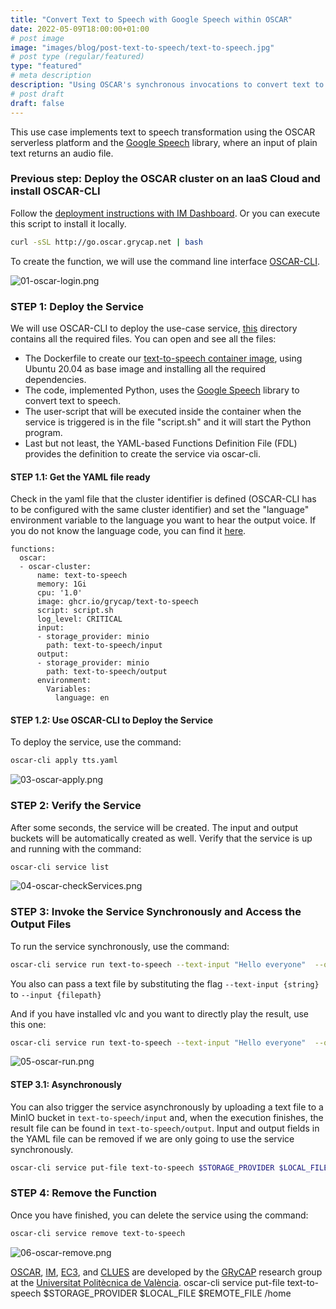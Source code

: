```yaml
---
title: "Convert Text to Speech with Google Speech within OSCAR"
date: 2022-05-09T18:00:00+01:00
# post image
image: "images/blog/post-text-to-speech/text-to-speech.jpg"
# post type (regular/featured)
type: "featured"
# meta description
description: "Using OSCAR's synchronous invocations to convert text to audio files"
# post draft
draft: false
---
```



This use case implements text to speech transformation using the OSCAR serverless platform and the [Google Speech](https://pypi.org/project/google-speech/) library, where an input of plain text returns an audio file.

### Previous step: Deploy the OSCAR cluster on an IaaS Cloud and install OSCAR-CLI

Follow the [deployment instructions with IM Dashboard](https://docs.oscar.grycap.net/deploy-im-dashboard/). Or you can execute this script to install it locally.

```bash
curl -sSL http://go.oscar.grycap.net | bash
```
To create the function, we will use the command line interface [OSCAR-CLI](https://docs.oscar.grycap.net/oscar-cli/).

![01-oscar-login.png](../../images/blog/post-text-to-speech/01-oscar-login.png)




### STEP 1: Deploy the Service

We will use OSCAR-CLI to deploy the use-case service, [this](https://github.com/grycap/oscar/tree/master/examples/text-to-speech) directory contains all the required files. You can open and see all the files:
  * The Dockerfile to create our [text-to-speech container image](https://github.com/orgs/grycap/packages/container/package/text-to-speech), using Ubuntu 20.04 as base image and installing all the required dependencies.
  * The code, implemented Python, uses the [Google Speech](https://pypi.org/project/google-speech/) library to convert text to speech.
  * The user-script that will be executed inside the container when the service is triggered is in the file "script.sh" and it will start the Python program.
  * Last but not least, the YAML-based Functions Definition File (FDL) provides the definition to create the service via oscar-cli.


#### STEP 1.1: Get the YAML file ready

Check in the yaml file that the cluster identifier is defined (OSCAR-CLI has to be configured with the same cluster identifier) and set the "language" environment variable to the language you want to hear the output voice. If you do not know the language code, you can find it [here](https://www.andiamo.co.uk/resources/iso-language-codes/).

```
functions:
  oscar:
  - oscar-cluster:
      name: text-to-speech
      memory: 1Gi
      cpu: '1.0'
      image: ghcr.io/grycap/text-to-speech
      script: script.sh
      log_level: CRITICAL
      input:
      - storage_provider: minio
        path: text-to-speech/input
      output:
      - storage_provider: minio
        path: text-to-speech/output
      environment: 
        Variables:
          language: en
```




#### STEP 1.2: Use OSCAR-CLI to Deploy the Service

To deploy the service, use the command:
```sh
oscar-cli apply tts.yaml
```
![03-oscar-apply.png](../../images/blog/post-text-to-speech/03-oscar-apply.png)



### STEP 2: Verify the Service

After some seconds, the service will be created. The input and output buckets will be automatically created as well. Verify that the service is up and running with the command:

```sh
oscar-cli service list
```

![04-oscar-checkServices.png](../../images/blog/post-text-to-speech/04-oscar-checkServices.png)


### STEP 3: Invoke the Service Synchronously and Access the Output Files

To run the service synchronously, use the command:

```sh
oscar-cli service run text-to-speech --text-input "Hello everyone"  --output output.mp3
```

You also can pass a text file by substituting the flag `--text-input {string}` to `--input {filepath}`

And if you have installed vlc and you want to directly play the result, use this one:

```sh
oscar-cli service run text-to-speech --text-input "Hello everyone"  --output output.mp3 && vlc output.mp3
```

![05-oscar-run.png](../../images/blog/post-text-to-speech/05-oscar-run.png)


#### STEP 3.1: Asynchronously

You can also trigger the service asynchronously by uploading a text file to a MinIO bucket in `text-to-speech/input` and, when the execution finishes, the result file can be found in `text-to-speech/output`. Input and output fields in the YAML file can be removed if we are only going to use the service synchronously.

```sh
oscar-cli service put-file text-to-speech $STORAGE_PROVIDER $LOCAL_FILE $REMOTE_FILE
```

### STEP 4: Remove the Function

Once you have finished, you can delete the service using the command:

```sh
oscar-cli service remove text-to-speech
```

![06-oscar-remove.png](../../images/blog/post-text-to-speech/06-oscar-remove.png)


[OSCAR](https://grycap.github.io/oscar/), [IM](http://www.grycap.upv.es/im), [EC3](https://github.com/grycap/ec3), and [CLUES](https://www.grycap.upv.es/clues/) are developed by the [GRyCAP](https://www.grycap.upv.es/) research group at the [Universitat Politècnica de València](https://www.upv.es/).
oscar-cli service put-file text-to-speech $STORAGE_PROVIDER $LOCAL_FILE $REMOTE_FILE /home
